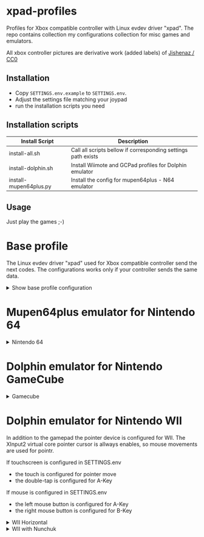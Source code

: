 # xpad-profiles

Profiles for Xbox compatible controller with Linux evdev driver "xpad". 
The repo contains collection my configurations collection for misc games and emulators.

All xbox controller pictures are derivative work (added labels) of [Jishenaz / CC0](https://commons.wikimedia.org/wiki/File:Xbox_Controller.svg)

## Installation

 - Copy `SETTINGS.env.example` to `SETTINGS.env`. 
 - Adjust the settings file matching your joypad
 - run the installation scripts you need

## Installation scripts

Install Script | Description
--- | ---
install-all.sh | Call all scripts bellow if corresponding settings path exists
install-dolphin.sh | Install Wiimote and GCPad profiles for Dolphin emulator
install-mupen64plus.py | Install the config for mupen64plus - N64 emulator

## Usage
Just play the games ;-)

# Base profile
The Linux evdev driver "xpad" used for Xbox compatible controller send the next codes. The configurations works only if your controller sends the same data.
<details><summary>Show base profile configuration</summary>

![Xbox base profile](Xbox_Controller.svg)

`evtest /dev/input/by-id/usb-*event-joystick`

```
Supported events:
  Event type 0 (EV_SYN)
  Event type 1 (EV_KEY)
    Event code 304 (BTN_SOUTH)
    Event code 305 (BTN_EAST)
    Event code 307 (BTN_NORTH)
    Event code 308 (BTN_WEST)
    Event code 310 (BTN_TL)
    Event code 311 (BTN_TR)
    Event code 314 (BTN_SELECT)
    Event code 315 (BTN_START)
    Event code 316 (BTN_MODE)
    Event code 317 (BTN_THUMBL)
    Event code 318 (BTN_THUMBR)
  Event type 3 (EV_ABS)
    Event code 0 (ABS_X)
      Value      0
      Min   -32768
      Max    32767
      Fuzz      16
      Flat     128
    Event code 1 (ABS_Y)
      Value      0
      Min   -32768
      Max    32767
      Fuzz      16
      Flat     128
    Event code 2 (ABS_Z)
      Value      0
      Min        0
      Max      255
    Event code 3 (ABS_RX)
      Value      0
      Min   -32768
      Max    32767
      Fuzz      16
      Flat     128
    Event code 4 (ABS_RY)
      Value      0
      Min   -32768
      Max    32767
      Fuzz      16
      Flat     128
    Event code 5 (ABS_RZ)
      Value      0
      Min        0
      Max      255
    Event code 16 (ABS_HAT0X)
      Value      0
      Min       -1
      Max        1
    Event code 17 (ABS_HAT0Y)
      Value      0
      Min       -1
      Max        1
```

</details>

# Mupen64plus emulator for Nintendo 64

<details><summary>Nintendo 64</summary>

![Nintendo 64](XB%20mupen64plus.svg)
 
</details>

# Dolphin emulator for Nintendo GameCube

<details><summary>Gamecube</summary>

![Gamecube](dolphin/GCPad/XB%20default.svg)
 
</details>

# Dolphin emulator for Nintendo WII
In addition to the gamepad the pointer device is configured for WII.
The XInput2 virtual core pointer cursor is allways enables, so mouse movements are used for pointr.

If touchscreen is configured in SETTINGS.env
 - the touch is configured for pointer move
 - the double-tap is configured for A-Key

If mouse is configured in SETTINGS.env
 - the left mouse button is configured for A-Key
 - the right mouse button is configured for B-Key

<details><summary>WII Horizontal</summary>

- SMN - New Super Mario Bros. Wii
- MRR - New Super Mario Bros.  Retro edition
- NSS - New Super Mario Bros. Summer Sun Special
- R8P - Super Paper Mario
 
![WI Horizontal](dolphin/Wiimote/XB%20Horizontal.svg)
 
</details>

<details><summary>WII with Nunchuk</summary>

- RMG - Super Mario Galaxy
- SB4 - Super Mario Galaxy 2
 
![WI with Nunchuk](dolphin/Wiimote/XB%20with%20Nunchuk.svg)
 
</details>
